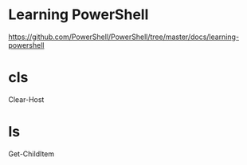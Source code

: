 # Learning PowerShell

https://github.com/PowerShell/PowerShell/tree/master/docs/learning-powershell

# cls

Clear-Host

# ls

Get-ChildItem